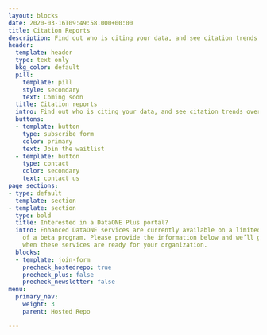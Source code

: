 ```yaml
---
layout: blocks
date: 2020-03-16T09:49:58.000+00:00
title: Citation Reports
description: Find out who is citing your data, and see citation trends over time.
header:
  template: header
  type: text only
  bkg_color: default
  pill:
    template: pill
    style: secondary
    text: Coming soon
  title: Citation reports
  intro: Find out who is citing your data, and see citation trends over time.
  buttons:
  - template: button
    type: subscribe form
    color: primary
    text: Join the waitlist
  - template: button
    type: contact
    color: secondary
    text: contact us
page_sections:
- type: default
  template: section
- template: section
  type: bold
  title: Interested in a DataONE Plus portal?
  intro: Enhanced DataONE services are currently available on a limited basis as part
    of a beta program. Please provide the information below and we’ll get in touch
    when these services are ready for your organization.
  blocks:
  - template: join-form
    precheck_hostedrepo: true
    precheck_plus: false
    precheck_newsletter: false
menu:
  primary_nav:
    weight: 3
    parent: Hosted Repo

---
```

